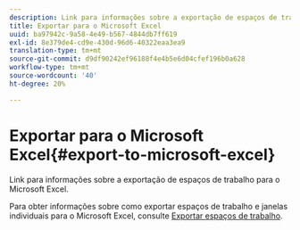 ```yaml
---
description: Link para informações sobre a exportação de espaços de trabalho para o Microsoft Excel.
title: Exportar para o Microsoft Excel
uuid: ba97942c-9a58-4e49-b567-4844db7ff619
exl-id: 8e379de4-cd9e-430d-96d6-40322eaa3ea9
translation-type: tm+mt
source-git-commit: d9df90242ef96188f4e4b5e6d04cfef196b0a628
workflow-type: tm+mt
source-wordcount: '40'
ht-degree: 20%

---
```


# Exportar para o Microsoft Excel{#export-to-microsoft-excel}

Link para informações sobre a exportação de espaços de trabalho para o Microsoft Excel.

Para obter informações sobre como exportar espaços de trabalho e janelas individuais para o Microsoft Excel, consulte [Exportar espaços de trabalho](../../../../home/c-get-started/c-work-worksp/c-ex-wksp.md#concept-27e4457bd14b43f198071e38d85d6d2f).
